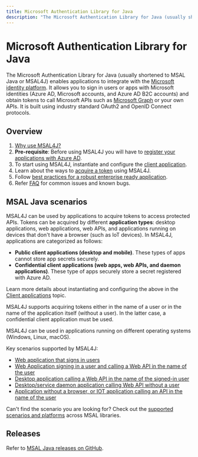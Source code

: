 ```yaml
---
title: Microsoft Authentication Library for Java
description: "The Microsoft Authentication Library for Java (usually shortened to MSAL Java or MSAL4J) enables applications to integrate with the Microsoft identity platform."
---
```


# Microsoft Authentication Library for Java

The Microsoft Authentication Library for Java (usually shortened to MSAL Java or MSAL4J) enables applications to integrate with the [Microsoft identity platform](/azure/active-directory/develop/v2-overview). It allows you to sign in users or apps with Microsoft identities (Azure AD, Microsoft accounts, and Azure AD B2C accounts) and obtain tokens to call Microsoft APIs such as [Microsoft Graph](https://graph.microsoft.io/) or your own APIs. It is built using industry standard OAuth2 and OpenID Connect protocols.

## Overview

1. [Why use MSAL4J?](getting-started/why-use-msal4j.md)
1. **Pre-requisite**: Before using MSAL4J you will have to [register your applications with Azure AD](/azure/active-directory/develop/active-directory-integrating-applications).
1. To start using MSAL4J, instantiate and configure the [client application](getting-started/client-applications.md).
1. Learn about the ways to [acquire a token](getting-started/acquiring-tokens.md) using MSAL4J.
1. Follow [best practices for a robust enterprise ready application](advanced/best-practices-enterprise.md).
1. Refer [FAQ](getting-started/faq.md) for common issues and known bugs.

## MSAL Java scenarios

MSAL4J can be used by applications to acquire tokens to access protected APIs. Tokens can be acquired by different **application types**: desktop applications, web applications, web APIs, and applications running on devices that don't have a browser (such as IoT devices). In MSAL4J, applications are categorized as follows:

- **Public client applications (desktop and mobile)**. These types of apps cannot store app secrets securely.
- **Confidential client applications (web apps, web APIs, and daemon applications)**. These type of apps securely store a secret registered with Azure AD.

Learn more details about instantiating and configuring the above in the [Client applications](./getting-started/client-applications.md) topic.

MSAL4J supports acquiring tokens either in the name of a user or in the name of the application itself (without a user). In the latter case, a confidential client application must be used.

MSAL4J can be used in applications running on different operating systems (Windows, Linux, macOS).

Key scenarios supported by MSAL4J:

- [Web application that signs in users](/azure/active-directory/develop/scenario-web-app-sign-user-overview)
- [Web Application signing in a user and calling a Web API in the name of the user](/azure/active-directory/develop/scenario-web-app-call-api-overview)
- [Desktop application calling a Web API in the name of the signed-in user](/azure/active-directory/develop/scenario-desktop-overview)
- [Desktop/service daemon application calling Web API without a user](/azure/active-directory/develop/scenario-daemon-overview)
- [Application without a browser, or IOT application calling an API in the name of the user](/azure/active-directory/develop/scenario-desktop-acquire-token?tabs=java#command-line-tool-without-web-browser)

Can't find the scenario you are looking for? Check out the [supported scenarios and platforms](/azure/active-directory/develop/authentication-flows-app-scenarios#scenarios-and-supported-platforms-and-languages) across MSAL libraries.

## Releases

Refer to [MSAL Java releases on GitHub](https://github.com/AzureAD/microsoft-authentication-library-for-java/releases).

